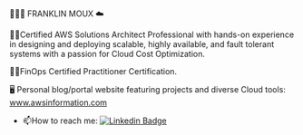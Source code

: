 👨🏻‍💻 FRANKLIN MOUX ☁️

🙋‍♂️Certified AWS Solutions Architect Professional with hands-on experience in designing and deploying scalable, highly available, and fault tolerant systems with a passion for Cloud Cost Optimization.

🏋️‍♂️FinOps Certified Practitioner Certification.

🖥️ Personal blog/portal website featuring projects and diverse Cloud tools: www.awsinformation.com


- :mailbox:How to reach me: [![Linkedin Badge](https://img.shields.io/badge/-FranklinMoux-blue?style=flat&logo=Linkedin&logoColor=white)](https://www.linkedin.com/in/franklin-moux/)


